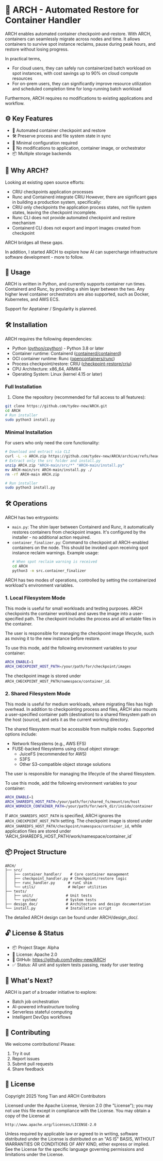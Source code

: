 # 🚀 ARCH - Automated Restore for Container Handler

ARCH enables automated container checkpoint-and-restore. With ARCH, containers can seamlessly migrate across nodes and time. It allows containers to survive spot instance reclaims, pause during peak hours, and restore without losing progress. 

In practical terms, 
- For cloud users, they can safely run containerized batch workload on spot instances, with cost savings up to 90% on cloud compute resources
- For on-prem users, they can significantly improve resource utilization and scheduled completion time for long-running batch workload

Furthermore, ARCH requires no modifications to existing applications and workflow.

## ⚙️ Key Features

- 🔄 Automated container checkpoint and restore
- 🛠️ Preserve process and file system state in sync
- 🤖 Minimal configuration required
- 🧩 No modifications to application, container image, or orchestrator
- 📦 Multiple storage backends

## 🧠 Why ARCH?

Looking at existing open source efforts:
- CRIU checkpoints application processes
- Runc and Containerd integrate CRIU
However, there are significant gaps in building a production system, specifically:
-  CRIU only checkpoints the application process states, not file system states, leaving the checkpoint incomplete.
-  Runc CLI does not provide automated checkpoint and restore mechanism
-  Containerd CLI does not export and import images created from checkpoint

ARCH bridges all these gaps.

In addition, I started ARCH to explore how AI can supercharge infrastructure software development - more to follow.

## 🧪 Usage 

ARCH is written in Python, and currently supports container run times. Containerd and Runc, by providing a shim layer between the two. Any higher level container orchestrators are also supported, such as Docker, Kubernetes, and AWS ECS.

Support for Apptainer / Singularity is planned.

## 🛠️ Installation

ARCH requires the following dependencies:
- Python ([python/cpython](https://github.com/python/cpython)) - Python 3.8 or later
- Container runtime: Containerd ([containerd/containerd](https://github.com/containerd/containerd)) 
- OCI container runtime: Runc ([opencontainers/runc](https://github.com/opencontainers/runc)) 
- Process checkpoint/restore: CRIU ([checkpoint-restore/criu](https://github.com/checkpoint-restore/criu))
- CPU Architecture: x86_64, ARM64
- Operating System: Linux (kernel 4.15 or later)

### Full Installation
1. Clone the repository (recommended for full access to all features):
```bash
git clone https://github.com/tydev-new/ARCH.git
cd ARCH
# Run installer
sudo python3 install.py
```

### Minimal Installation
For users who only need the core functionality:

```bash
# Download and extract via CLI 
curl -L -o ARCH.zip https://github.com/tydev-new/ARCH/archive/refs/heads/main.zip
# Extract only the src folder and install.py
unzip ARCH.zip "ARCH-main/src/*" "ARCH-main/install.py"
mv ARCH-main/src ARCH-main/install.py ./
rm -rf ARCH-main ARCH.zip

# Run installer
sudo python3 install.py
```

## 🛠️ Operations
ARCH has two entrypoints:
- `main.py`: The shim layer between Containerd and Runc, it automatically restores containers from checkpoint images. It's configured by the installer - no additional action required.
- `container_finalizer.py`: Command to checkpoint all ARCH-enabled containers on the node. This should be invoked upon receiving spot instance reclaim warnings. Example usage:
  ```bash
  # When spot reclaim warning is received
  cd ARCH
  python3 -m src.container_finalizer
  ```

ARCH has two modes of operations, controlled by setting the containerized workload's environment variables.

### 1. Local Filesystem Mode
This mode is useful for small workloads and testing purposes. ARCH checkpoints the container workload and saves the image into a user-specified path. The checkpoint includes the process and all writable files in the container.

The user is responsible for managing the checkpoint image lifecycle, such as moving it to the new instance before restore.

To use this mode, add the following environment variables to your container:
```bash
ARCH_ENABLE=1
ARCH_CHECKPOINT_HOST_PATH=/your/path/for/checkpoint/images
```

The checkpoint image is stored under `ARCH_CHECKPOINT_HOST_PATH/namespace/container_id`.

### 2. Shared Filesystem Mode
This mode is useful for medium workloads, where migrating files has high overhead. In addition to checkpointing process and files, ARCH also mounts a user-specified container path (destination) to a shared filesystem path on the host (source), and sets it as the current working directory.

The shared filesystem must be accessible from multiple nodes. Supported options include:
- Network filesystems (e.g., AWS EFS)
- FUSE-backed filesystems using cloud object storage:
  - JuiceFS (recommended for AWS)
  - S3FS
  - Other S3-compatible object storage solutions

The user is responsible for managing the lifecycle of the shared filesystem.

To use this mode, add the following environment variables to your container:
```bash
ARCH_ENABLE=1
ARCH_SHAREDFS_HOST_PATH=/your/path/for/shared_fs/mount/on/host
ARCH_WORKDIR_CONTAINER_PATH=/your/path/for/work_dir/inside/container
```

If `ARCH_SHAREDFS_HOST_PATH` is specified, ARCH ignores the `ARCH_CHECKPOINT_HOST_PATH` setting. The checkpoint image is stored under `ARCH_SHAREDFS_HOST_PATH/checkpoint/namespace/container_id`, while application files are stored under 'ARCH_SHAREDFS_HOST_PATH/work/namespace/container_id`


## 📦 Project Structure

```
ARCH/
├── src/
│   ├── container_handler/    # Core container management
│   ├── checkpoint_handler.py # Checkpoint/restore logic
│   ├── runc_handler.py      # runC shim
│   └── utils/               # Helper utilities
├── tests/
│   ├── unit/               # Unit tests
│   └── system/             # System tests
├── design_doc/             # Architecture and design documentation
└── install.py              # Installation script
```

The detailed ARCH design can be found under ARCH/design_doc/.

## 🔓 License & Status

- 📦 Project Stage: Alpha
- 🔐 License: Apache 2.0
- 🔗 GitHub: https://github.com/tydev-new/ARCH
- ✅ Status: All unit and system tests passing, ready for user testing

## 🌌 What's Next?

ARCH is part of a broader initiative to explore:
- Batch job orchestration
- AI-powered infrastructure tooling
- Serverless stateful computing
- Intelligent DevOps workflows

## 🤝 Contributing

We welcome contributions! Please:
1. Try it out
2. Report issues
3. Submit pull requests
4. Share feedback

## 📝 License

Copyright 2025 Yong Tian and ARCH Contributors

Licensed under the Apache License, Version 2.0 (the "License");
you may not use this file except in compliance with the License.
You may obtain a copy of the License at

    http://www.apache.org/licenses/LICENSE-2.0

Unless required by applicable law or agreed to in writing, software
distributed under the License is distributed on an "AS IS" BASIS,
WITHOUT WARRANTIES OR CONDITIONS OF ANY KIND, either express or implied.
See the License for the specific language governing permissions and
limitations under the License.
